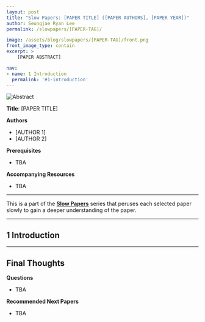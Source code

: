 ```yaml
---
layout: post
title: "Slow Papers: [PAPER TITLE] ([PAPER AUTHORS], [PAPER YEAR])"
author: Seungjae Ryan Lee
permalink: /slowpapers/[PAPER-TAG]/

image: /assets/blog/slowpapers/[PAPER-TAG]/front.png
front_image_type: contain
excerpt: >
    [PAPER ABSTRACT]

nav:
- name: 1 Introduction
  permalink: '#1-introduction'
---
```


![Abstract]({{absolute_url}}/assets/blog/slowpapers/[PAPER-TAG]/front.png)

**Title**: [PAPER TITLE]

**Authors**
<div>
<ul class="slowpapers__authors">
  <li>[AUTHOR 1]</li>
  <li>[AUTHOR 2]</li>
</ul>
</div>

**Prerequisites**
 - TBA

**Accompanying Resources**
 - TBA

<hr/>

This is a part of the [**Slow Papers**](/slowpapers) series that peruses each selected paper slowly to gain a deeper understanding of the paper.

<hr/>



## 1 Introduction


<hr/>



## Final Thoughts

**Questions**
 - TBA

**Recommended Next Papers**
 - TBA
